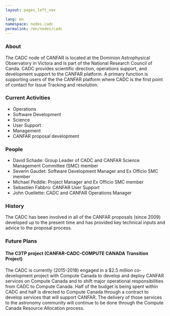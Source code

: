 ```yaml
---
layout: pages_left_nav

lang: en
namespace: nodes.cadc
permalink: /en/nodes/cadc
---
```


<!-- Content start -->

<h3> About </h3>

The CADC node of CANFAR is located at the Dominion Astrophysical Observatory in Victora and is part of the National Research Council of Canda. CADC provides scientific direction, operations support, and development support to the CANFAR platform. A primary function is supporting users of the the CANFAR platform where CADC is the first point of contact for Issue Tracking and resolution.

<h3> Current Activities </h3>

<ul>
  <li>Operations</li>
  <li>Software Development</li>
  <li>Science</li>
  <li>User Support</li>
  <li>Management</li>
  <li>CANFAR proposal development</li>
</ul>

<h3>People</h3>
<ul>
  <li>David Schade: Group Leader of CADC and CANFAR Science Management Committee (SMC) member</li>
  <li>Severin Gaudet: Software Development Manager and Ex Officio SMC member</li>
  <li>Michael Peddle: Project Manager and Ex Officio SMC member</li>
  <li>Sebastien Fabbro: CANFAR User Support</li>
  <li>John Ouellette: CADC and CANFAR Operations Manager</li>
</ul>

<h3>History</h3>

The CADC has been involved in all of the CANFAR proposals (since 2009) developed up to the present time and has provided key technical inputs and advice to the proposal process.

<h3>Future Plans</h3>

<h4>The C3TP project (CANFAR-CADC-COMPUTE CANADA Transition Project)</h4>

The CADC is currently (2015-2018) engaged in a $2.5 million co-development project with Compute Canada to develop and deploy CANFAR services on Compute Canada and to shift major operational responsibilities from CADC to Compute Canada. Half of the budget is being spent within CADC and half is directed to Compute Canada through a contract to develop services that will support CANFAR. The delivery of those services to the astronomy community will continue to be done through the Compute Canada Resource Allocation process.


<!-- Content end -->
